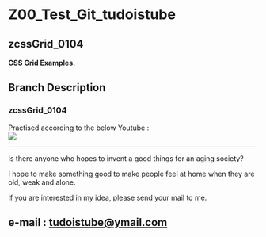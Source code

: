 # Z00_Test_Git_tudoistube
## zcssGrid_0104  

__CSS Grid Examples.__

## Branch Description  

### zcssGrid_0104  

Practised according to the below Youtube :  
[![](https://youtu.be/1DgbpVboXTo)](https://youtu.be/1DgbpVboXTo)



---
Is there anyone who hopes to invent a good things for an aging society?

I hope to make something good to make people feel at home when they are old, weak and alone.

If you are interested in my idea, please send your mail to me.  

e-mail : tudoistube@ymail.com
---
